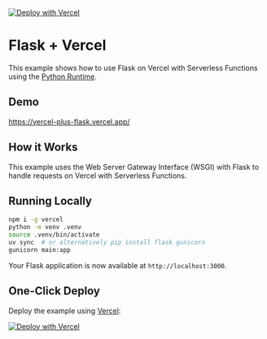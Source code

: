 [![Deploy with Vercel](https://vercel.com/button)](https://vercel.com/new/clone?repository-url=https%3A%2F%2Fgithub.com%2Fvercel-labs%2Fai-sdk-flask%2F%26demo-title%3DAI%20SDK%20and%20Flask%20API%26demo-description%3DUse%20Flask%20API%20and%20AI%20SDK%20on%20Vercel%20with%20Serverless%20Functions%20using%20the%20Python%20Runtime.%26demo-url%3Dhttps%3A%2F%2Fai-sdk-preview-flask.vercel.app%26demo-image%3Dhttps%3A%2F%2Fassets.vercel.com%2Fimage%2Fupload%2Fv1669994600%2Frandom%2Fpython.png)

# Flask + Vercel

This example shows how to use Flask on Vercel with Serverless Functions using the [Python Runtime](https://vercel.com/docs/concepts/functions/serverless-functions/runtimes/python).

## Demo

https://vercel-plus-flask.vercel.app/

## How it Works

This example uses the Web Server Gateway Interface (WSGI) with Flask to handle requests on Vercel with Serverless Functions.

## Running Locally

```bash
npm i -g vercel
python -m venv .venv
source .venv/bin/activate
uv sync  # or alternatively pip install flask gunicorn
gunicorn main:app
```

Your Flask application is now available at `http://localhost:3000`.

## One-Click Deploy

Deploy the example using [Vercel](https://vercel.com?utm_source=github&utm_medium=readme&utm_campaign=vercel-examples):

[![Deploy with Vercel](https://vercel.com/button)](https://vercel.com/new/clone?repository-url=https%3A%2F%2Fgithub.com%2Fvercel%2Fvercel%2Ftree%2Fmain%2Fexamples%2Fflask&demo-title=Flask%20API&demo-description=Use%20Flask%20API%20on%20Vercel%20with%20Serverless%20Functions%20using%20the%20Python%20Runtime.&demo-url=https%3A%2F%2Fvercel-plus-flask.vercel.app%2F&demo-image=https://assets.vercel.com/image/upload/v1669994600/random/python.png)

